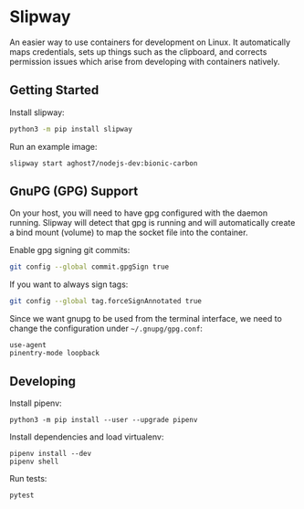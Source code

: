 # Slipway
An easier way to use containers for development on Linux. It automatically
maps credentials, sets up things such as the clipboard, and corrects permission
issues which arise from developing with containers natively.

## Getting Started
Install slipway:
```sh
python3 -m pip install slipway
```

Run an example image:
```
slipway start aghost7/nodejs-dev:bionic-carbon
```

## GnuPG (GPG) Support
On your host, you will need to have gpg configured with the daemon running.
Slipway will detect that gpg is running and will automatically create a bind
mount (volume) to map the socket file into the container.

Enable gpg signing git commits:
```sh
git config --global commit.gpgSign true
```

If you want to always sign tags:
```sh
git config --global tag.forceSignAnnotated true
```

Since we want gnupg to be used from the terminal interface, we need to change
the configuration under `~/.gnupg/gpg.conf`:

```
use-agent
pinentry-mode loopback
```

## Developing
Install pipenv:
```
python3 -m pip install --user --upgrade pipenv
```

Install dependencies and load virtualenv:
```
pipenv install --dev
pipenv shell
```

Run tests:
```
pytest
```

